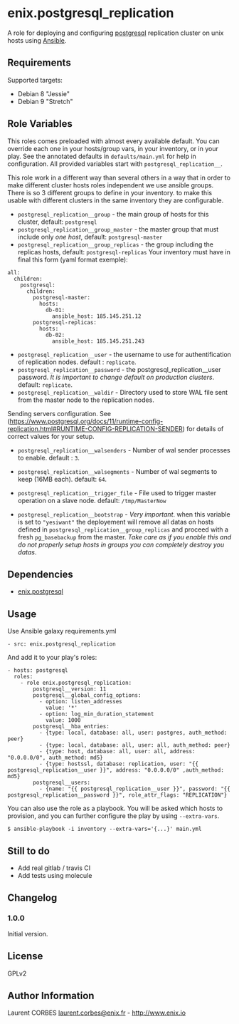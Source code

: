 enix.postgresql_replication
=================

A role for deploying and configuring [postgresql](http://www.postgresql.org) replication cluster on unix hosts using [Ansible](http://www.ansible.com/).


Requirements
------------

Supported targets:

- Debian 8 "Jessie"
- Debian 9 "Stretch"


Role Variables
--------------

This roles comes preloaded with almost every available default. You can override each one in your hosts/group vars, in your inventory, or in your play. See the annotated defaults in `defaults/main.yml` for help in configuration. All provided variables start with `postgresql_replication__`.

This role work in a different way than several others in a way that in order to make different cluster hosts roles independent we use ansible groups. There is so 3 different groups to define in your inventory. to make this usable with different clusters in the same inventory they are configurable.
- `postgresql_replication__group` - the main group of hosts for this cluster, default: `postgresql`
- `postgresql_replication__group_master` - the master group that must include only *one host*, default: `postgresql-master`
- `postgresql_replication__group_replicas` - the group including the replicas hosts, default: `postgresql-replicas`
Your inventory must have in final this form (yaml format exemple):
```
all:
  children:
    postgresql:
      children:
        postgresql-master:
          hosts:
            db-01:
              ansible_host: 185.145.251.12
        postgresql-replicas:
          hosts:
            db-02:
              ansible_host: 185.145.251.243
```
- `postgresql_replication__user` - the username to use for authentification of replication nodes. default : `replicate`.
- `postgresql_replication__password` - the postgresql_replication__user password. *It is important to change default on production clusters*. default: `replicate`.
- `postgresql_replication__waldir` - Directory used to store WAL file sent from the master node to the replication nodes.

Sending servers configuration. See (https://www.postgresql.org/docs/11/runtime-config-replication.html#RUNTIME-CONFIG-REPLICATION-SENDER) for details of correct values for your setup.
- `postgresql_replication__walsenders` - Number of wal sender processes to enable. default : `3`.
- `postgresql_replication__walsegments` - Number of wal segments to keep (16MB each). default: `64`.
- `postgresql_replication__trigger_file` - File used to trigger master operation on a slave node. default: `/tmp/MasterNow`

- `postgresql_replication__bootstrap` - *Very important*. when this variable is set to `"yesiwant"` the deployement will remove all datas on hosts defined in `postgresql_replication__group_replicas` and proceed with a fresh `pg_basebackup` from the master. *Take care as if you enable this and do not properly setup hosts in groups you can completely destroy you datas*.

Dependencies
------------

- [enix.postgresql](https://galaxy.ansible.com/enix/postgresql)

Usage
-----

Use Ansible galaxy requirements.yml

    - src: enix.postgresql_replication

And add it to your play's roles:

    - hosts: postgresql
      roles:
        - role enix.postgresql_replication:
            postgresql__version: 11
            postgresql__global_config_options:
              - option: listen_addresses
                value: '*'
              - option: log_min_duration_statement
                value: 1000
            postgresql__hba_entries:
              - {type: local, database: all, user: postgres, auth_method: peer}
              - {type: local, database: all, user: all, auth_method: peer}
              - {type: host, database: all, user: all, address: "0.0.0.0/0", auth_method: md5}
              - {type: hostssl, database: replication, user: "{{ postgresql_replication__user }}", address: "0.0.0.0/0" ,auth_method: md5}
            postgresql__users:
              - {name: "{{ postgresql_replication__user }}", password: "{{ postgresql_replication__password }}", role_attr_flags: "REPLICATION"}


You can also use the role as a playbook. You will be asked which hosts to provision, and you can further configure the play by using `--extra-vars`.

    $ ansible-playbook -i inventory --extra-vars='{...}' main.yml

Still to do
-----------

- Add real gitlab / travis CI
- Add tests using molecule


Changelog
---------

### 1.0.0

Initial version.

License
-------

GPLv2

Author Information
------------------

Laurent CORBES <laurent.corbes@enix.fr> - http://www.enix.io
